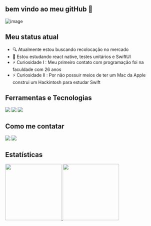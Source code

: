## bem vindo ao meu gitHub 🤗

![image](https://media.tenor.com/p0kz7NOqxTkAAAAd/kaito-typing.gif)

## Meu status atual
- 🔍 Atualmente estou buscando recolocação no mercado
- 🌱 Estou estudando react native, testes unitários e SwiftUI
- ⚡ Curiosidade I  : Meu primeiro contato com programação foi na faculdade com 26 anos
- ⚡ Curiosidade II : Por não possuir meios de ter um Mac da Apple construi um Hackintosh para estudar Swift

## Ferramentas e Tecnologias
<div>
<img src="https://img.shields.io/badge/Swift-FA7343?style=for-the-badge&logo=swift&logoColor=white">
<img src="https://img.shields.io/badge/Xcode-007ACC?style=for-the-badge&logo=Xcode&logoColor=white">
<img src="https://img.shields.io/badge/App_Store-0D96F6?style=for-the-badge&logo=app-store&logoColor=white">
</div>

## Como me contatar
<div>
<a href = "mailto:rafaelnmelo@live.com"><img src="https://img.shields.io/badge/Microsoft_Outlook-0078D4?style=for-the-badge&logo=microsoft-outlook&logoColor=white" target="_blank"></a>
<a href="https://www.linkedin.com/in/rafaelnmelo/" target="_blank"><img src="https://img.shields.io/badge/-LinkedIn-%230077B5?style=for-the-badge&logo=linkedin&logoColor=white" target="_blank"></a>   
</div>

## Estatísticas
<div>
<a href="https://github.com/rafaelnmelo">
<img height="180em" src="https://github-readme-stats.vercel.app/api/top-langs/?username=rafaelnmelo&layout=compact&langs_count=7&theme=dracula"/>
<img height="180em" src="https://github-readme-stats.vercel.app/api?username=rafaelnmelo&show_icons=true&theme=dracula&include_all_commits=true&count_private=true"/>
</div>
  
  

